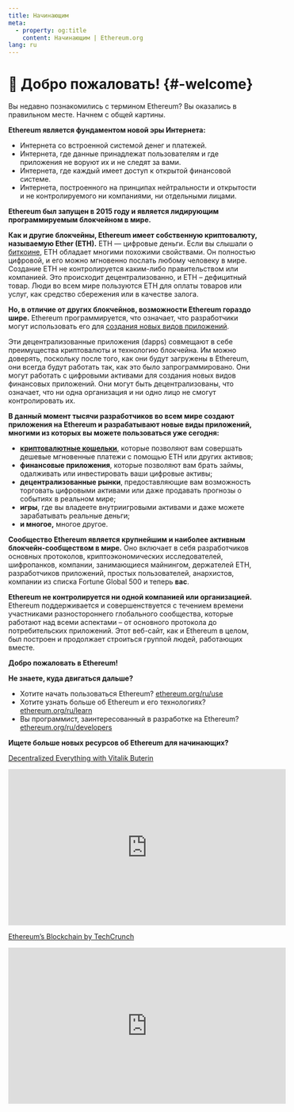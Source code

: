 ```yaml
---
title: Начинающим
meta:
  - property: og:title
    content: Начинающим | Ethereum.org
lang: ru
---
```


# :wave: Добро пожаловать! {#-welcome}

Вы недавно познакомились с термином Ethereum? Вы оказались в правильном месте. Начнем с общей картины.

**Ethereum является фундаментом новой эры Интернета:**

- Интернета со встроенной системой денег и платежей.
- Интернета, где данные принадлежат пользователям и где приложения не воруют их и не следят за вами.
- Интернета, где каждый имеет доступ к открытой финансовой системе.
- Интернета, построенного на принципах нейтральности и открытости и не контролируемого ни компаниями, ни отдельными лицами.

**Ethereum был запущен в 2015 году и является лидирующим программируемым блокчейном в мире.**

**Как и другие блокчейны, Ethereum имеет собственную криптовалюту, называемую Ether (ETH).** ETH — цифровые деньги. Если вы слышали о [биткоине](http://bitcoin.org/), ETH обладает многими похожими свойствами. Он полностью цифровой, и его можно мгновенно послать любому человеку в мире. Создание ETH не контролируется каким-либо правительством или компанией. Это происходит децентрализованно, и ETH – дефицитный товар. Люди во всем мире пользуются ETH для оплаты товаров или услуг, как средство сбережения или в качестве залога.

**Но, в отличие от других блокчейнов, возможности Ethereum гораздо шире.** Ethereum программируется, что означает, что разработчики могут использовать его для [создания новых видов приложений](/ru/use/#1-use-an-application-built-on-ethereum/).

Эти децентрализованные приложения (dapps) совмещают в себе преимущества криптовалюты и технологию блокчейна. Им можно доверять, поскольку после того, как они будут загружены в Ethereum, они всегда будут работать так, как это было запрограммировано. Они могут работать с цифровыми активами для создания новых видов финансовых приложений. Они могут быть децентрализованы, что означает, что ни одна организация и ни одно лицо не смогут контролировать их.

**В данный момент тысячи разработчиков во всем мире создают приложения на Ethereum и разрабатывают новые виды приложений, многими из которых вы можете пользоваться уже сегодня:**

- [**криптовалютные кошельки**](/ru/use/#3-what-is-a-wallet-and-which-one-should-i-use/), которые позволяют вам совершать дешевые мгновенные платежи с помощью ETH или других активов;
- **финансовые приложения**, которые позволяют вам брать займы, одалживать или инвестировать ваши цифровые активы;
- **децентрализованные рынки**, предоставляющие вам возможность торговать цифровыми активами или даже продавать прогнозы о событиях в реальном мире;
- **игры**, где вы владеете внутриигровыми активами и даже можете зарабатывать реальные деньги;
- **и многое,** многое другое.

**Сообщество Ethereum является крупнейшим и наиболее активным блокчейн-сообществом в мире.** Оно включает в себя разработчиков основных протоколов, криптоэкономических исследователей, шифропанков, компании, занимающиеся майнингом, держателей ETH, разработчиков приложений, простых пользователей, анархистов, компании из списка Fortune Global 500 и теперь **вас**.

**Ethereum не контролируется ни одной компанией или организацией.** Ethereum поддерживается и совершенствуется с течением времени участниками разностороннего глобального сообщества, которые работают над всеми аспектами – от основного протокола до потребительских приложений. Этот веб-сайт, как и Ethereum в целом, был построен и продолжает строиться группой людей, работающих вместе.

**Добро пожаловать в Ethereum!**

**Не знаете, куда двигаться дальше?**

- Хотите начать пользоваться Ethereum? [ethereum.org/ru/use](/ru/use/)
- Хотите узнать больше об Ethereum и его технологиях? [ethereum.org/ru/learn](/ru/learn/)
- Вы программист, заинтересованный в разработке на Ethereum? [ethereum.org/ru/developers](/ru/developers/)

**Ищете больше новых ресурсов об Ethereum для начинающих?**

[Decentralized Everything with Vitalik Buterin](https://youtu.be/WSN5BaCzsbo)

<div class="iframe-container">
  <iframe width="560" height="315" src="https://www.youtube.com/embed/WSN5BaCzsbo" frameborder="0" allow="accelerometer; autoplay; encrypted-media; gyroscope; picture-in-picture" allowfullscreen></iframe>
</div>

[Ethereum’s Blockchain by TechCrunch](https://www.youtube.com/watch?v=WfULutvxvzY)

<div class="iframe-container">
  <iframe width="560" height="315" src="https://www.youtube.com/embed/WfULutvxvzY" frameborder="0" allow="accelerometer; autoplay; encrypted-media; gyroscope; picture-in-picture" allowfullscreen></iframe>
</div>
